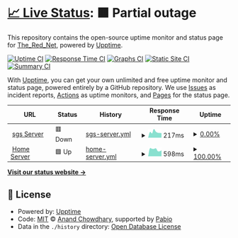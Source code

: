 # [📈 Live Status](https://TheRedNet.github.io/upptime): <!--live status--> **🟧 Partial outage**

This repository contains the open-source uptime monitor and status page for [The_Red_Net](https://TheRedNet.github.io/upptime), powered by [Upptime](https://github.com/upptime/upptime).

[![Uptime CI](https://github.com/TheRedNet/upptime/workflows/Uptime%20CI/badge.svg)](https://github.com/TheRedNet/upptime/actions?query=workflow%3A%22Uptime+CI%22)
[![Response Time CI](https://github.com/TheRedNet/upptime/workflows/Response%20Time%20CI/badge.svg)](https://github.com/TheRedNet/upptime/actions?query=workflow%3A%22Response+Time+CI%22)
[![Graphs CI](https://github.com/TheRedNet/upptime/workflows/Graphs%20CI/badge.svg)](https://github.com/TheRedNet/upptime/actions?query=workflow%3A%22Graphs+CI%22)
[![Static Site CI](https://github.com/TheRedNet/upptime/workflows/Static%20Site%20CI/badge.svg)](https://github.com/TheRedNet/upptime/actions?query=workflow%3A%22Static+Site+CI%22)
[![Summary CI](https://github.com/TheRedNet/upptime/workflows/Summary%20CI/badge.svg)](https://github.com/TheRedNet/upptime/actions?query=workflow%3A%22Summary+CI%22)

With [Upptime](https://upptime.js.org), you can get your own unlimited and free uptime monitor and status page, powered entirely by a GitHub repository. We use [Issues](https://github.com/TheRedNet/upptime/issues) as incident reports, [Actions](https://github.com/TheRedNet/upptime/actions) as uptime monitors, and [Pages](https://TheRedNet.github.io/upptime) for the status page.

<!--start: status pages-->
<!-- This summary is generated by Upptime (https://github.com/upptime/upptime) -->
<!-- Do not edit this manually, your changes will be overwritten -->
<!-- prettier-ignore -->
| URL | Status | History | Response Time | Uptime |
| --- | ------ | ------- | ------------- | ------ |
| <img alt="" src="https://icons.duckduckgo.com/ip3/pmx01t.therednet.de.ico" height="13"> [sgs Server](https://pmx01t.therednet.de) | 🟥 Down | [sgs-server.yml](https://github.com/TheRedNet/upptime/commits/HEAD/history/sgs-server.yml) | <details><summary><img alt="Response time graph" src="./graphs/sgs-server/response-time-week.png" height="20"> 217ms</summary><br><a href="https://uptime.therednet.de/history/sgs-server"><img alt="Response time 245" src="https://img.shields.io/endpoint?url=https%3A%2F%2Fraw.githubusercontent.com%2FTheRedNet%2Fupptime%2FHEAD%2Fapi%2Fsgs-server%2Fresponse-time.json"></a><br><a href="https://uptime.therednet.de/history/sgs-server"><img alt="24-hour response time 179" src="https://img.shields.io/endpoint?url=https%3A%2F%2Fraw.githubusercontent.com%2FTheRedNet%2Fupptime%2FHEAD%2Fapi%2Fsgs-server%2Fresponse-time-day.json"></a><br><a href="https://uptime.therednet.de/history/sgs-server"><img alt="7-day response time 217" src="https://img.shields.io/endpoint?url=https%3A%2F%2Fraw.githubusercontent.com%2FTheRedNet%2Fupptime%2FHEAD%2Fapi%2Fsgs-server%2Fresponse-time-week.json"></a><br><a href="https://uptime.therednet.de/history/sgs-server"><img alt="30-day response time 190" src="https://img.shields.io/endpoint?url=https%3A%2F%2Fraw.githubusercontent.com%2FTheRedNet%2Fupptime%2FHEAD%2Fapi%2Fsgs-server%2Fresponse-time-month.json"></a><br><a href="https://uptime.therednet.de/history/sgs-server"><img alt="1-year response time 245" src="https://img.shields.io/endpoint?url=https%3A%2F%2Fraw.githubusercontent.com%2FTheRedNet%2Fupptime%2FHEAD%2Fapi%2Fsgs-server%2Fresponse-time-year.json"></a></details> | <details><summary><a href="https://uptime.therednet.de/history/sgs-server">0.00%</a></summary><a href="https://uptime.therednet.de/history/sgs-server"><img alt="All-time uptime 12.45%" src="https://img.shields.io/endpoint?url=https%3A%2F%2Fraw.githubusercontent.com%2FTheRedNet%2Fupptime%2FHEAD%2Fapi%2Fsgs-server%2Fuptime.json"></a><br><a href="https://uptime.therednet.de/history/sgs-server"><img alt="24-hour uptime 0.00%" src="https://img.shields.io/endpoint?url=https%3A%2F%2Fraw.githubusercontent.com%2FTheRedNet%2Fupptime%2FHEAD%2Fapi%2Fsgs-server%2Fuptime-day.json"></a><br><a href="https://uptime.therednet.de/history/sgs-server"><img alt="7-day uptime 0.00%" src="https://img.shields.io/endpoint?url=https%3A%2F%2Fraw.githubusercontent.com%2FTheRedNet%2Fupptime%2FHEAD%2Fapi%2Fsgs-server%2Fuptime-week.json"></a><br><a href="https://uptime.therednet.de/history/sgs-server"><img alt="30-day uptime 0.00%" src="https://img.shields.io/endpoint?url=https%3A%2F%2Fraw.githubusercontent.com%2FTheRedNet%2Fupptime%2FHEAD%2Fapi%2Fsgs-server%2Fuptime-month.json"></a><br><a href="https://uptime.therednet.de/history/sgs-server"><img alt="1-year uptime 12.45%" src="https://img.shields.io/endpoint?url=https%3A%2F%2Fraw.githubusercontent.com%2FTheRedNet%2Fupptime%2FHEAD%2Fapi%2Fsgs-server%2Fuptime-year.json"></a></details>
| <img alt="" src="https://icons.duckduckgo.com/ip3/proxmox.therednet.de.ico" height="13"> [Home Server](https://proxmox.therednet.de) | 🟩 Up | [home-server.yml](https://github.com/TheRedNet/upptime/commits/HEAD/history/home-server.yml) | <details><summary><img alt="Response time graph" src="./graphs/home-server/response-time-week.png" height="20"> 598ms</summary><br><a href="https://uptime.therednet.de/history/home-server"><img alt="Response time 565" src="https://img.shields.io/endpoint?url=https%3A%2F%2Fraw.githubusercontent.com%2FTheRedNet%2Fupptime%2FHEAD%2Fapi%2Fhome-server%2Fresponse-time.json"></a><br><a href="https://uptime.therednet.de/history/home-server"><img alt="24-hour response time 523" src="https://img.shields.io/endpoint?url=https%3A%2F%2Fraw.githubusercontent.com%2FTheRedNet%2Fupptime%2FHEAD%2Fapi%2Fhome-server%2Fresponse-time-day.json"></a><br><a href="https://uptime.therednet.de/history/home-server"><img alt="7-day response time 598" src="https://img.shields.io/endpoint?url=https%3A%2F%2Fraw.githubusercontent.com%2FTheRedNet%2Fupptime%2FHEAD%2Fapi%2Fhome-server%2Fresponse-time-week.json"></a><br><a href="https://uptime.therednet.de/history/home-server"><img alt="30-day response time 558" src="https://img.shields.io/endpoint?url=https%3A%2F%2Fraw.githubusercontent.com%2FTheRedNet%2Fupptime%2FHEAD%2Fapi%2Fhome-server%2Fresponse-time-month.json"></a><br><a href="https://uptime.therednet.de/history/home-server"><img alt="1-year response time 565" src="https://img.shields.io/endpoint?url=https%3A%2F%2Fraw.githubusercontent.com%2FTheRedNet%2Fupptime%2FHEAD%2Fapi%2Fhome-server%2Fresponse-time-year.json"></a></details> | <details><summary><a href="https://uptime.therednet.de/history/home-server">100.00%</a></summary><a href="https://uptime.therednet.de/history/home-server"><img alt="All-time uptime 99.80%" src="https://img.shields.io/endpoint?url=https%3A%2F%2Fraw.githubusercontent.com%2FTheRedNet%2Fupptime%2FHEAD%2Fapi%2Fhome-server%2Fuptime.json"></a><br><a href="https://uptime.therednet.de/history/home-server"><img alt="24-hour uptime 100.00%" src="https://img.shields.io/endpoint?url=https%3A%2F%2Fraw.githubusercontent.com%2FTheRedNet%2Fupptime%2FHEAD%2Fapi%2Fhome-server%2Fuptime-day.json"></a><br><a href="https://uptime.therednet.de/history/home-server"><img alt="7-day uptime 100.00%" src="https://img.shields.io/endpoint?url=https%3A%2F%2Fraw.githubusercontent.com%2FTheRedNet%2Fupptime%2FHEAD%2Fapi%2Fhome-server%2Fuptime-week.json"></a><br><a href="https://uptime.therednet.de/history/home-server"><img alt="30-day uptime 100.00%" src="https://img.shields.io/endpoint?url=https%3A%2F%2Fraw.githubusercontent.com%2FTheRedNet%2Fupptime%2FHEAD%2Fapi%2Fhome-server%2Fuptime-month.json"></a><br><a href="https://uptime.therednet.de/history/home-server"><img alt="1-year uptime 99.80%" src="https://img.shields.io/endpoint?url=https%3A%2F%2Fraw.githubusercontent.com%2FTheRedNet%2Fupptime%2FHEAD%2Fapi%2Fhome-server%2Fuptime-year.json"></a></details>

<!--end: status pages-->

[**Visit our status website →**](https://TheRedNet.github.io/upptime)

## 📄 License

- Powered by: [Upptime](https://github.com/upptime/upptime)
- Code: [MIT](./LICENSE) © [Anand Chowdhary](https://anandchowdhary.com), supported by [Pabio](https://pabio.com)
- Data in the `./history` directory: [Open Database License](https://opendatacommons.org/licenses/odbl/1-0/)

